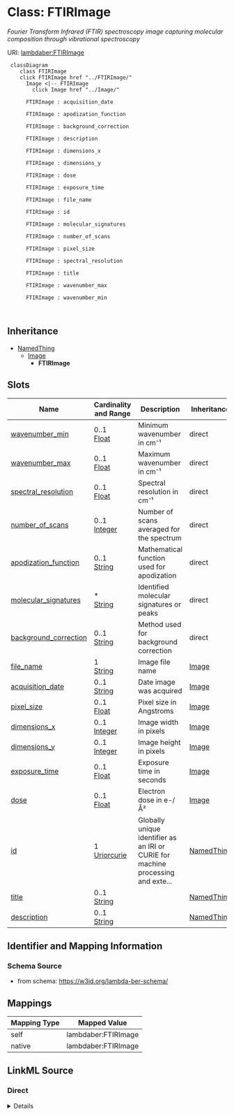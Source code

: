 

# Class: FTIRImage 


_Fourier Transform Infrared (FTIR) spectroscopy image capturing molecular composition through vibrational spectroscopy_





URI: [lambdaber:FTIRImage](https://w3id.org/lambda-ber-schema/FTIRImage)





```mermaid
 classDiagram
    class FTIRImage
    click FTIRImage href "../FTIRImage/"
      Image <|-- FTIRImage
        click Image href "../Image/"
      
      FTIRImage : acquisition_date
        
      FTIRImage : apodization_function
        
      FTIRImage : background_correction
        
      FTIRImage : description
        
      FTIRImage : dimensions_x
        
      FTIRImage : dimensions_y
        
      FTIRImage : dose
        
      FTIRImage : exposure_time
        
      FTIRImage : file_name
        
      FTIRImage : id
        
      FTIRImage : molecular_signatures
        
      FTIRImage : number_of_scans
        
      FTIRImage : pixel_size
        
      FTIRImage : spectral_resolution
        
      FTIRImage : title
        
      FTIRImage : wavenumber_max
        
      FTIRImage : wavenumber_min
        
      
```





## Inheritance
* [NamedThing](NamedThing.md)
    * [Image](Image.md)
        * **FTIRImage**



## Slots

| Name | Cardinality and Range | Description | Inheritance |
| ---  | --- | --- | --- |
| [wavenumber_min](wavenumber_min.md) | 0..1 <br/> [Float](Float.md) | Minimum wavenumber in cm⁻¹ | direct |
| [wavenumber_max](wavenumber_max.md) | 0..1 <br/> [Float](Float.md) | Maximum wavenumber in cm⁻¹ | direct |
| [spectral_resolution](spectral_resolution.md) | 0..1 <br/> [Float](Float.md) | Spectral resolution in cm⁻¹ | direct |
| [number_of_scans](number_of_scans.md) | 0..1 <br/> [Integer](Integer.md) | Number of scans averaged for the spectrum | direct |
| [apodization_function](apodization_function.md) | 0..1 <br/> [String](String.md) | Mathematical function used for apodization | direct |
| [molecular_signatures](molecular_signatures.md) | * <br/> [String](String.md) | Identified molecular signatures or peaks | direct |
| [background_correction](background_correction.md) | 0..1 <br/> [String](String.md) | Method used for background correction | direct |
| [file_name](file_name.md) | 1 <br/> [String](String.md) | Image file name | [Image](Image.md) |
| [acquisition_date](acquisition_date.md) | 0..1 <br/> [String](String.md) | Date image was acquired | [Image](Image.md) |
| [pixel_size](pixel_size.md) | 0..1 <br/> [Float](Float.md) | Pixel size in Angstroms | [Image](Image.md) |
| [dimensions_x](dimensions_x.md) | 0..1 <br/> [Integer](Integer.md) | Image width in pixels | [Image](Image.md) |
| [dimensions_y](dimensions_y.md) | 0..1 <br/> [Integer](Integer.md) | Image height in pixels | [Image](Image.md) |
| [exposure_time](exposure_time.md) | 0..1 <br/> [Float](Float.md) | Exposure time in seconds | [Image](Image.md) |
| [dose](dose.md) | 0..1 <br/> [Float](Float.md) | Electron dose in e-/Å² | [Image](Image.md) |
| [id](id.md) | 1 <br/> [Uriorcurie](Uriorcurie.md) | Globally unique identifier as an IRI or CURIE for machine processing and exte... | [NamedThing](NamedThing.md) |
| [title](title.md) | 0..1 <br/> [String](String.md) |  | [NamedThing](NamedThing.md) |
| [description](description.md) | 0..1 <br/> [String](String.md) |  | [NamedThing](NamedThing.md) |










## Identifier and Mapping Information






### Schema Source


* from schema: https://w3id.org/lambda-ber-schema/




## Mappings

| Mapping Type | Mapped Value |
| ---  | ---  |
| self | lambdaber:FTIRImage |
| native | lambdaber:FTIRImage |






## LinkML Source

<!-- TODO: investigate https://stackoverflow.com/questions/37606292/how-to-create-tabbed-code-blocks-in-mkdocs-or-sphinx -->

### Direct

<details>
```yaml
name: FTIRImage
description: Fourier Transform Infrared (FTIR) spectroscopy image capturing molecular
  composition through vibrational spectroscopy
from_schema: https://w3id.org/lambda-ber-schema/
is_a: Image
attributes:
  wavenumber_min:
    name: wavenumber_min
    description: Minimum wavenumber in cm⁻¹
    from_schema: https://w3id.org/lambda-ber-schema/
    rank: 1000
    domain_of:
    - FTIRImage
    range: float
  wavenumber_max:
    name: wavenumber_max
    description: Maximum wavenumber in cm⁻¹
    from_schema: https://w3id.org/lambda-ber-schema/
    rank: 1000
    domain_of:
    - FTIRImage
    range: float
  spectral_resolution:
    name: spectral_resolution
    description: Spectral resolution in cm⁻¹
    from_schema: https://w3id.org/lambda-ber-schema/
    rank: 1000
    domain_of:
    - FTIRImage
    range: float
  number_of_scans:
    name: number_of_scans
    description: Number of scans averaged for the spectrum
    from_schema: https://w3id.org/lambda-ber-schema/
    rank: 1000
    domain_of:
    - FTIRImage
    range: integer
  apodization_function:
    name: apodization_function
    description: Mathematical function used for apodization
    from_schema: https://w3id.org/lambda-ber-schema/
    rank: 1000
    domain_of:
    - FTIRImage
    range: string
  molecular_signatures:
    name: molecular_signatures
    description: Identified molecular signatures or peaks
    from_schema: https://w3id.org/lambda-ber-schema/
    rank: 1000
    domain_of:
    - FTIRImage
    range: string
    multivalued: true
  background_correction:
    name: background_correction
    description: Method used for background correction
    from_schema: https://w3id.org/lambda-ber-schema/
    rank: 1000
    domain_of:
    - FTIRImage
    range: string

```
</details>

### Induced

<details>
```yaml
name: FTIRImage
description: Fourier Transform Infrared (FTIR) spectroscopy image capturing molecular
  composition through vibrational spectroscopy
from_schema: https://w3id.org/lambda-ber-schema/
is_a: Image
attributes:
  wavenumber_min:
    name: wavenumber_min
    description: Minimum wavenumber in cm⁻¹
    from_schema: https://w3id.org/lambda-ber-schema/
    rank: 1000
    alias: wavenumber_min
    owner: FTIRImage
    domain_of:
    - FTIRImage
    range: float
  wavenumber_max:
    name: wavenumber_max
    description: Maximum wavenumber in cm⁻¹
    from_schema: https://w3id.org/lambda-ber-schema/
    rank: 1000
    alias: wavenumber_max
    owner: FTIRImage
    domain_of:
    - FTIRImage
    range: float
  spectral_resolution:
    name: spectral_resolution
    description: Spectral resolution in cm⁻¹
    from_schema: https://w3id.org/lambda-ber-schema/
    rank: 1000
    alias: spectral_resolution
    owner: FTIRImage
    domain_of:
    - FTIRImage
    range: float
  number_of_scans:
    name: number_of_scans
    description: Number of scans averaged for the spectrum
    from_schema: https://w3id.org/lambda-ber-schema/
    rank: 1000
    alias: number_of_scans
    owner: FTIRImage
    domain_of:
    - FTIRImage
    range: integer
  apodization_function:
    name: apodization_function
    description: Mathematical function used for apodization
    from_schema: https://w3id.org/lambda-ber-schema/
    rank: 1000
    alias: apodization_function
    owner: FTIRImage
    domain_of:
    - FTIRImage
    range: string
  molecular_signatures:
    name: molecular_signatures
    description: Identified molecular signatures or peaks
    from_schema: https://w3id.org/lambda-ber-schema/
    rank: 1000
    alias: molecular_signatures
    owner: FTIRImage
    domain_of:
    - FTIRImage
    range: string
    multivalued: true
  background_correction:
    name: background_correction
    description: Method used for background correction
    from_schema: https://w3id.org/lambda-ber-schema/
    rank: 1000
    alias: background_correction
    owner: FTIRImage
    domain_of:
    - FTIRImage
    range: string
  file_name:
    name: file_name
    description: Image file name
    from_schema: https://w3id.org/lambda-ber-schema/
    alias: file_name
    owner: FTIRImage
    domain_of:
    - DataFile
    - Image
    range: string
    required: true
  acquisition_date:
    name: acquisition_date
    description: Date image was acquired
    from_schema: https://w3id.org/lambda-ber-schema/
    rank: 1000
    alias: acquisition_date
    owner: FTIRImage
    domain_of:
    - Image
    range: string
  pixel_size:
    name: pixel_size
    description: Pixel size in Angstroms
    from_schema: https://w3id.org/lambda-ber-schema/
    rank: 1000
    alias: pixel_size
    owner: FTIRImage
    domain_of:
    - Image
    range: float
  dimensions_x:
    name: dimensions_x
    description: Image width in pixels
    from_schema: https://w3id.org/lambda-ber-schema/
    rank: 1000
    alias: dimensions_x
    owner: FTIRImage
    domain_of:
    - Image
    range: integer
  dimensions_y:
    name: dimensions_y
    description: Image height in pixels
    from_schema: https://w3id.org/lambda-ber-schema/
    rank: 1000
    alias: dimensions_y
    owner: FTIRImage
    domain_of:
    - Image
    range: integer
  exposure_time:
    name: exposure_time
    description: Exposure time in seconds
    from_schema: https://w3id.org/lambda-ber-schema/
    rank: 1000
    alias: exposure_time
    owner: FTIRImage
    domain_of:
    - Image
    - ExperimentalConditions
    range: float
  dose:
    name: dose
    description: Electron dose in e-/Å²
    from_schema: https://w3id.org/lambda-ber-schema/
    rank: 1000
    alias: dose
    owner: FTIRImage
    domain_of:
    - Image
    range: float
  id:
    name: id
    description: Globally unique identifier as an IRI or CURIE for machine processing
      and external references. Used for linking data across systems and semantic web
      integration.
    from_schema: https://w3id.org/lambda-ber-schema/
    rank: 1000
    identifier: true
    alias: id
    owner: FTIRImage
    domain_of:
    - NamedThing
    range: uriorcurie
    required: true
  title:
    name: title
    from_schema: https://w3id.org/lambda-ber-schema/
    rank: 1000
    slot_uri: dcterms:title
    alias: title
    owner: FTIRImage
    domain_of:
    - NamedThing
    range: string
  description:
    name: description
    from_schema: https://w3id.org/lambda-ber-schema/
    rank: 1000
    alias: description
    owner: FTIRImage
    domain_of:
    - NamedThing
    - AttributeGroup
    range: string

```
</details>